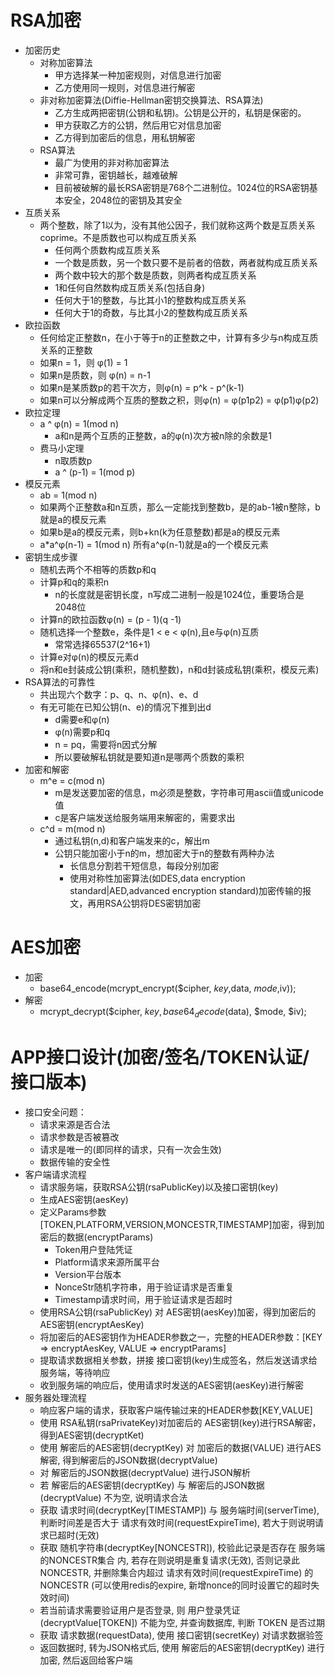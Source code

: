 # RSA加密
-  加密历史
    + 对称加密算法
        * 甲方选择某一种加密规则，对信息进行加密
        * 乙方使用同一规则，对信息进行解密
    + 非对称加密算法(Diffie-Hellman密钥交换算法、RSA算法)
        * 乙方生成两把密钥(公钥和私钥)。公钥是公开的，私钥是保密的。
        * 甲方获取乙方的公钥，然后用它对信息加密
        * 乙方得到加密后的信息，用私钥解密
    + RSA算法
        * 最广为使用的非对称加密算法
        * 非常可靠，密钥越长，越难破解
        * 目前被破解的最长RSA密钥是768个二进制位。1024位的RSA密钥基本安全，2048位的密钥及其安全
- 互质关系
    + 两个整数，除了1以为，没有其他公因子，我们就称这两个数是互质关系coprime。不是质数也可以构成互质关系
        * 任何两个质数构成互质关系
        * 一个数是质数，另一个数只要不是前者的倍数，两者就构成互质关系
        * 两个数中较大的那个数是质数，则两者构成互质关系
        * 1和任何自然数构成互质关系(包括自身)
        * 任何大于1的整数，与比其小1的整数构成互质关系
        * 任何大于1的奇数，与比其小2的整数构成互质关系
- 欧拉函数
    + 任何给定正整数n，在小于等于n的正整数之中，计算有多少与n构成互质关系的正整数
    + 如果n = 1，则 φ(1) = 1
    + 如果n是质数，则 φ(n) = n-1
    + 如果n是某质数p的若干次方，则φ(n) = p^k - p^(k-1)
    + 如果n可以分解成两个互质的整数之积，则φ(n) = φ(p1p2) = φ(p1)φ(p2)
- 欧拉定理
    + a ^ φ(n) = 1(mod n)
        * a和n是两个互质的正整数，a的φ(n)次方被n除的余数是1
    + 费马小定理
        * n取质数p
        * a ^ (p-1) = 1(mod p) 
- 模反元素
    + ab = 1(mod n)
    + 如果两个正整数a和n互质，那么一定能找到整数b，是的ab-1被n整除，b就是a的模反元素
    + 如果b是a的模反元素，则b+kn(k为任意整数)都是a的模反元素
    + a*a^φ(n-1) = 1(mod n)  所有a^φ(n-1)就是a的一个模反元素
- 密钥生成步骤
    + 随机去两个不相等的质数p和q
    + 计算p和q的乘积n
        * n的长度就是密钥长度，n写成二进制一般是1024位，重要场合是2048位
    + 计算n的欧拉函数φ(n) = (p - 1)(q -1)
    + 随机选择一个整数e，条件是1 < e < φ(n),且e与φ(n)互质
        * 常常选择65537(2^16+1)
    + 计算e对φ(n)的模反元素d
    + 将n和e封装成公钥(乘积，随机整数)，n和d封装成私钥(乘积，模反元素)
- RSA算法的可靠性
    + 共出现六个数字：p、q、n、φ(n)、e、d
    + 有无可能在已知公钥(n、e)的情况下推到出d
        * d需要e和φ(n)
        * φ(n)需要p和q
        * n = pq，需要将n因式分解
        * 所以要破解私钥就是要知道n是哪两个质数的乘积
- 加密和解密
    + m^e = c(mod n)
        * m是发送要加密的信息，m必须是整数，字符串可用ascii值或unicode值
        * c是客户端发送给服务端用来解密的，需要求出
    + c^d = m(mod n)
        * 通过私钥(n,d)和客户端发来的c，解出m
        * 公钥只能加密小于n的m，想加密大于n的整数有两种办法
            - 长信息分割若干短信息，每段分别加密
            - 使用对称性加密算法(如DES,data encryption standard|AED,advanced encryption standard)加密传输的报文，再用RSA公钥将DES密钥加密
        
# AES加密
- 加密
    + base64_encode(mcrypt_encrypt($cipher, $key,$data, $mode,$iv));
- 解密
    + mcrypt_decrypt($cipher, $key, base64_decode($data), $mode, $iv);

# APP接口设计(加密/签名/TOKEN认证/接口版本)
+ 接口安全问题：
    * 请求来源是否合法
    * 请求参数是否被篡改
    * 请求是唯一的(即同样的请求，只有一次会生效)
    * 数据传输的安全性
+ 客户端请求流程
    * 请求服务端，获取RSA公钥(rsaPublicKey)以及接口密钥(key)
    * 生成AES密钥(aesKey)
    * 定义Params参数[TOKEN,PLATFORM,VERSION,MONCESTR,TIMESTAMP]加密，得到加密后的数据(encryptParams)
        - Token用户登陆凭证
        - Platform请求来源所属平台
        - Version平台版本
        - NonceStr随机字符串，用于验证请求是否重复
        - Timestamp请求时间，用于验证请求是否超时
    * 使用RSA公钥(rsaPublicKey) 对 AES密钥(aesKey)加密，得到加密后的AES密钥(encryptAesKey)
    * 将加密后的AES密钥作为HEADER参数之一，完整的HEADER参数：[KEY => encryptAesKey, VALUE => encryptParams]
    * 提取请求数据相关参数，拼接 接口密钥(key)生成签名，然后发送请求给服务端，等待响应
    * 收到服务端的响应后，使用请求时发送的AES密钥(aesKey)进行解密
+ 服务器处理流程
    * 响应客户端的请求，获取客户端传输过来的HEADER参数[KEY,VALUE]
    * 使用 RSA私钥(rsaPrivateKey)对加密后的 AES密钥(key)进行RSA解密，得到AES密钥(decryptKet)
    * 使用 解密后的AES密钥(decryptKey) 对 加密后的数据(VALUE) 进行AES解密, 得到解密后的JSON数据(decryptValue)
    * 对 解密后的JSON数据(decryptValue) 进行JSON解析
    * 若 解密后的AES密钥(decryptKey) 与 解密后的JSON数据(decryptValue) 不为空, 说明请求合法
    * 获取 请求时间(decryptKey[TIMESTAMP]) 与 服务端时间(serverTime), 判断时间差是否大于 请求有效时间(requestExpireTime), 若大于则说明请求已超时(无效)
    * 获取 随机字符串(decryptKey[NONCESTR]), 校验此记录是否存在 服务端的NONCESTR集合 内, 若存在则说明是重复请求(无效), 否则记录此NONCESTR, 并删除集合内超过 请求有效时间(requestExpireTime) 的NONCESTR (可以使用redis的expire, 新增nonce的同时设置它的超时失效时间)
    * 若当前请求需要验证用户是否登录, 则 用户登录凭证(decryptValue[TOKEN]) 不能为空, 并查询数据库, 判断 TOKEN 是否过期
    * 获取 请求数据(requestData), 使用 接口密钥(secretKey) 对请求数据验签
    * 返回数据时, 转为JSON格式后, 使用 解密后的AES密钥(decryptKey) 进行加密, 然后返回给客户端

